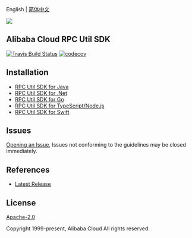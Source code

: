 English | [简体中文](README-CN.md)

![](https://aliyunsdk-pages.alicdn.com/icons/AlibabaCloud.svg)

## Alibaba Cloud RPC Util SDK

[![Travis Build Status](https://travis-ci.org/aliyun/alibabacloud-rpc-util-sdk.svg?branch=master)](https://travis-ci.org/aliyun/alibabacloud-rpc-util-sdk)
[![codecov](https://codecov.io/gh/aliyun/alibabacloud-rpc-util-sdk/branch/master/graph/badge.svg)](https://codecov.io/gh/aliyun/alibabacloud-rpc-util-sdk)

## Installation

- [RPC Util SDK for Java](./java/README.md)
- [RPC Util SDK for .Net](./csharp/README.md)
- [RPC Util SDK for Go](./golang/README.md)
- [RPC Util SDK for TypeScript/Node.js](./ts/README.md)
- [RPC Util SDK for Swift](./swift/README.md)

## Issues

[Opening an Issue](https://github.com/aliyun/alibabacloud-rpc-util-sdk/issues/new), Issues not conforming to the guidelines may be closed immediately.

## References

- [Latest Release](https://github.com/aliyun/alibabacloud-rpc-util-sdk)

## License

[Apache-2.0](http://www.apache.org/licenses/LICENSE-2.0)

Copyright 1999-present, Alibaba Cloud All rights reserved.
